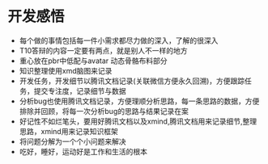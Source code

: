 # 开发感悟

* 每个做的事情包括每一件小需求都尽力做的深入，了解的很深入
* T10答辩的内容一定要有两点，就是别人不一样的地方
* 重心放在pbr中低配与avatar 动态骨骼布料部分
* 知识整理使用xmd脑图来记录
* 开发任务，开发细节以腾讯文档记录\(关联微信方便永久回溯\)，方便跟踪任务，提交专注度，记录细节与数据
* 分析bug也使用腾讯文档记录，方便理顺分析思路，每一条思路的数据，方便排除并回顾，将每一次分析bug的思路与结果记录在案
* 好记性不如烂笔头，要用好腾讯文档以及xmind,腾讯文档用来记录细节,整理思路，xmind用来记录知识框架
* 将问题分解为一个个小问题来解决
* 吃好，睡好，运动好是工作和生活的根本





